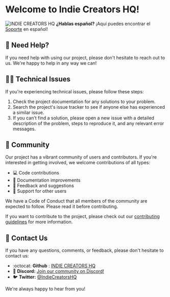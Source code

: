 <!--
* SUPPORT.MD version 0.1.0
* If you make any modifications to this file, please update the Spanish version as well.
* Originally created by @Zyruks
* Contributors:
-->

# Welcome to Indie Creators HQ!

![INDIE CREATORS HQ](https://user-images.githubusercontent.com/10075532/227379966-f688681c-ea72-44e3-afb9-357b4c05178d.png)
**¿Hablas español?** ¡Aquí puedes encontrar el [Soporte](ES/SUPPORT_ES.md) en español!

## 🤔 Need Help?

If you need help with using our project, please don't hesitate to reach out to us. We're happy to help in any way we can!

## 👨‍💻 Technical Issues

If you're experiencing technical issues, please follow these steps:

1. Check the project documentation for any solutions to your problem.
2. Search the project's issue tracker to see if anyone else has experienced a similar issue.
3. If you can't find a solution, please open a new issue with a detailed description of the problem, steps to reproduce it, and any relevant error messages.

## 👥 Community

Our project has a vibrant community of users and contributors. If you're interested in getting involved, we welcome contributions of all types:

- 💻 Code contributions
- 📖 Documentation improvements
- 🌟 Feedback and suggestions
- 👏 Support for other users

We have a Code of Conduct that all members of the community are expected to follow. Please read it before contributing.

If you want to contribute to the project, please check out our [contributing guidelines](CONTRIBUTING.md) for more information.

## 💬 Contact Us

If you have any questions, comments, or feedback, please don't hesitate to contact us:

- :octocat: **Github** : [INDIE CREATORS HQ](https://github.com/Indie-Creator-Community)
- :100: **Discord:** [Join our community on Discord!](https://discord.gg/77guznJ8mZ)
- 🐦 **Twitter:** [@IndieCreatorsHQ](https://twitter.com/IndieCreatorsHQ)

We're always happy to hear from you!